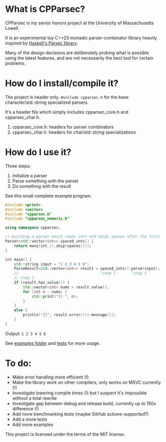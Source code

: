 # What is CPParsec?

CPParsec is my senior honors project at the University of Massachusetts Lowell. 

It is an experimental toy C++23 monadic parser-combinator library heavily inspired by [Haskell's Parsec library](https://en.wikipedia.org/wiki/Parsec_(parser)). 

Many of the design decisions are deliberately probing what is possible using the latest features, and are not necessarily the best tool for certain problems. 

# How do I install/compile it?

The project is header only. `#include cpparsec.h` for the base character/std::string specialized parsers.

It's a header file which simply includes cpparsec_core.h and cpparsec_char.h.

1. cpparsec_core.h: headers for parser combinators 
2. cpparsec_char.h: headers for char/std::string specializations

# How do I use it?

Three steps: 
1. Initialize a parser
2. Parse something with the parser
3. Do something with the result

See this small complete example program.
```C++
#include <print>
#include <vector>
#include "cpparsec.h"
#include "cpparsec_numeric.h"

using namespace cpparsec;

// building a parser which reads ints and skips spaces after the first int
Parser<std::vector<int>> spaced_ints() {
	return many(int_().skip(spaces()));
}

int main() {
	std::string input = "1 2 3 4 5 6";  
	ParseResult<std::vector<int>> result = spaced_ints().parse(input);
	//                                     ^step 1       ^step 2  
	// step 3
	if (result.has_value()) {
		std::vector<int> nums = result.value();
		for (int n : nums) {
			std::print("{} ", n);
		}
	}
	else {
		println("{}", result.error()().message());
	}
}
```
Output: `1 2 3 4 5 6`

See [examples folder](https://github.com/cchung2020/cpparsec/tree/master/cpparsec/examples) and [tests](https://github.com/cchung2020/cpparsec/tree/master/cpparsec/tests) for more usage.

# To do:
* Make error handling more efficient (!)
* Make the library work on other compilers, only works on MSVC currently (!)
* Investigate lowering compile times (!) but I suspect it's impossible without a total rewrite
* Investigate gap between debug and release build, currently up to 150x difference (!)
* Add more benchmarking tests (maybe GitHub actions-supported?)
* Add a more tests
* Add more examples

This project is licensed under the terms of the MIT license.
